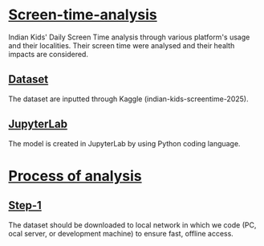 # <ins>Screen-time-analysis</ins>
Indian Kids' Daily Screen Time analysis through various platform's usage and their localities. Their screen time were analysed and their health impacts are considered.
## <ins>Dataset</ins>
The dataset are inputted through Kaggle (indian-kids-screentime-2025). 
## <ins>JupyterLab</ins>
The model is created in JupyterLab by using Python coding language.

# <ins>Process of analysis</ins>
## <ins>Step-1</ins>
The dataset should be downloaded to local network in which we code (PC, ocal server, or development machine) to ensure fast, offline access.

